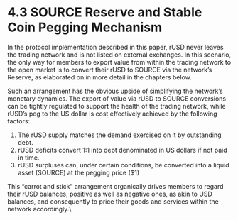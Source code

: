 # 4.3 SOURCE Reserve and Stable Coin Pegging Mechanism

In the protocol implementation described in this paper, rUSD never leaves the trading network and is not listed on external exchanges. In this scenario, the only way for members to export value from within the trading network to the open market is to convert their rUSD to SOURCE via the network’s Reserve, as elaborated on in more detail in the chapters below.

Such an arrangement has the obvious upside of simplifying the network’s monetary dynamics. The export of value via rUSD to SOURCE conversions can be tightly regulated to support the health of the trading network, while rUSD’s peg to the US dollar is cost effectively achieved by the following factors:

1. The rUSD supply matches the demand exercised on it by outstanding debt.
2. rUSD deficits convert 1:1 into debt denominated in US dollars if not paid in time.
3. rUSD surpluses can, under certain conditions, be converted into a liquid asset (SOURCE) at the pegging price ($1)

This “carrot and stick” arrangement organically drives members to regard their rUSD balances, positive as well as negative ones, as akin to USD balances, and consequently to price their goods and services within the network accordingly.\\
